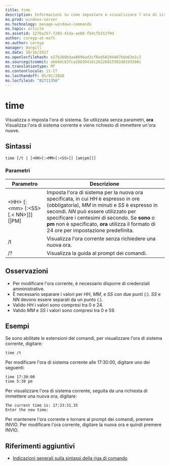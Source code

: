 ```yaml
---
title: time
description: Informazioni su come impostare e visualizzare l'ora di sistema.
ms.prod: windows-server
ms.technology: manage-windows-commands
ms.topic: article
ms.assetid: 1276a257-7283-41da-ae80-fb4cfb311f9d
author: coreyp-at-msft
ms.author: coreyp
manager: dongill
ms.date: 10/16/2017
ms.openlocfilehash: e27b260bdaa8896ad3cf0ad58294467bbb63e1c2
ms.sourcegitcommit: ab64dc83fca28039416c26226815502d0193500c
ms.translationtype: MT
ms.contentlocale: it-IT
ms.lasthandoff: 05/01/2020
ms.locfileid: "82721356"
---
```

# <a name="time"></a>time



Visualizza o imposta l'ora di sistema. Se utilizzata senza parametri, **ora** Visualizza l'ora di sistema corrente e viene richiesto di immettere un'ora nuove.



## <a name="syntax"></a>Sintassi

```
time [/t | [<HH>[:<MM>[:<SS>]] [am|pm]]]
```

### <a name="parameters"></a>Parametri

|Parametro|Descrizione|
|---------|-----------|
|\<HH> [:\<mm> [:\<SS> [.\< NN>]]] [\|PM]|Imposta l'ora di sistema per la nuova ora specificata, in cui *HH* è espresso in ore (obbligatoria), *MM* in minuti e *SS* è espresso in secondi. *NN* può essere utilizzato per specificare i centesimi di secondo. Se **sono** o **pm** non è specificato, **ora** utilizza il formato di 24 ore per impostazione predefinita.|
|/t|Visualizza l'ora corrente senza richiedere una nuova ora.|
|/?|Visualizza la guida al prompt dei comandi.|

## <a name="remarks"></a>Osservazioni

-   Per modificare l'ora corrente, è necessario disporre di credenziali amministrative.
-   È necessario separare i valori per *HH*, *MM*, e *SS* con due punti (:). *SS* e *NN* devono essere separati da un punto (.).
-   Valido *HH* i valori sono compresi tra 0 e 24.
-   Valido *MM* e *SS* i valori sono compresi tra 0 e 59.

## <a name="examples"></a><a name="BKMK_examples"></a>Esempi

Se sono abilitate le estensioni dei comandi, per visualizzare l'ora di sistema corrente, digitare:
```
time /t
```
Per modificare l'ora di sistema corrente alle 17:30:00, digitare uno dei seguenti:
```
time 17:30:00
time 5:30 pm
```
Per visualizzare l'ora di sistema corrente, seguita da una richiesta di immettere una nuova ora, digitare:
```
The current time is: 17:33:31.35
Enter the new time:
```
Per mantenere l'ora corrente e tornare al prompt dei comandi, premere INVIO. Per modificare l'ora corrente, digitare la nuova ora e quindi premere INVIO.

## <a name="additional-references"></a>Riferimenti aggiuntivi

- [Indicazioni generali sulla sintassi della riga di comando](command-line-syntax-key.md)